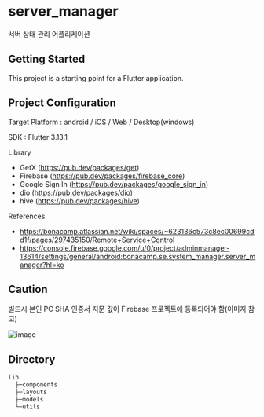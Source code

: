 # server_manager

서버 상태 관리 어플리케이션

## Getting Started

This project is a starting point for a Flutter application.

## Project Configuration

Target Platform : android / iOS / Web / Desktop(windows)

SDK : Flutter 3.13.1

Library

- GetX (https://pub.dev/packages/get)
- Firebase (https://pub.dev/packages/firebase_core)
- Google Sign In (https://pub.dev/packages/google_sign_in)
- dio (https://pub.dev/packages/dio)
- hive (https://pub.dev/packages/hive)

References 
- https://bonacamp.atlassian.net/wiki/spaces/~623136c573c8ec00699cdd1f/pages/297435150/Remote+Service+Control
- https://console.firebase.google.com/u/0/project/adminmanager-13614/settings/general/android:bonacamp.se.system_manager.server_manager?hl=ko

## Caution
빌드시 본인 PC SHA 인증서 지문 값이 Firebase 프로젝트에 등록되어야 함(이미지 참고)

![image](https://github.com/bonacamp-dev/bonacamp.se.system-manager/assets/107381786/d3317cdd-0edb-43ed-9afc-58d2f03e2522)


## Directory

```bash
lib
  ├─components
  ├─layouts
  ├─models
  └─utils
```
